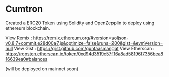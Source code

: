 # Cumtron
Created a ERC20 Token using Solidity and OpenZepplin to deploy using ethereum blockchain. 

View Remix : https://remix.ethereum.org/#version=soljson-v0.8.7+commit.e28d00a7.js&optimize=false&runs=200&gist=&evmVersion=null
View Gist : https://gist.github.com/guntaasmangat
View Etherscan : https://ropsten.etherscan.io/token/0xd94d3519c57f16a8ad58196f7356bea816639ea0#balances

(will be deployed on mainnet soon)
